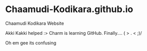 # Chaamudi-Kodikara.github.io
Chaamudi Kodikara Website

Akki Kakki helped :>
Charm is learning GitHub. Finally.... ( > . < ;)/

Oh em gee its confusing 
